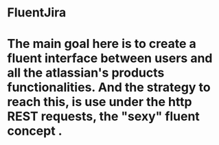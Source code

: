 # FluentJira
# The main goal here is to create a fluent interface between users and all the atlassian's products functionalities. And the strategy to reach this, is use under the http REST requests, the "sexy" fluent concept .
